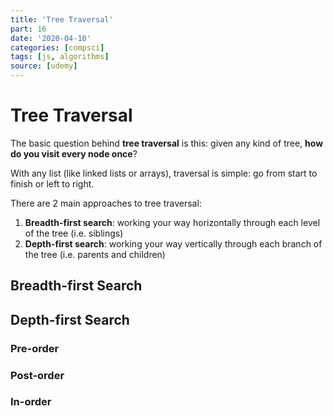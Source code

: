 ```yaml
---
title: 'Tree Traversal'
part: 16
date: '2020-04-10'
categories: [compsci]
tags: [js, algorithms]
source: [udemy]
---
```


# Tree Traversal

The basic question behind **tree traversal** is this: given any kind of tree, **how do you visit every node once**?

With any list (like linked lists or arrays), traversal is simple: go from start to finish or left to right.

There are 2 main approaches to tree traversal:

1. **Breadth-first search**: working your way horizontally through each level of the tree (i.e. siblings)
2. **Depth-first search**: working your way vertically through each branch of the tree (i.e. parents and children)

## Breadth-first Search



## Depth-first Search

### Pre-order

### Post-order

### In-order